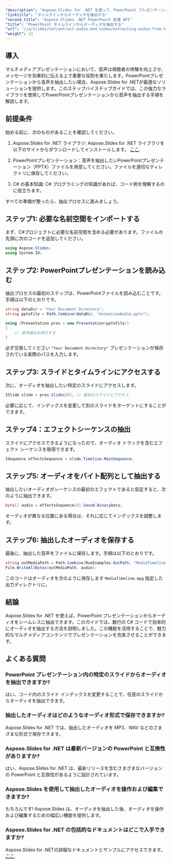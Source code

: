 ```yaml
---
"description": "Aspose.Slides for .NET を使って、PowerPoint プレゼンテーションから簡単にオーディオファイルを抽出する方法をご紹介します。このステップバイステップガイドでは、分かりやすい手順をご案内しています。"
"linktitle": "タイムラインからオーディオを抽出する"
"second_title": "Aspose.Slides .NET PowerPoint 処理 API"
"title": "PowerPoint タイムラインからオーディオを抽出する"
"url": "/ja/slides/net/extract-audio-and-video/extracting-audio-from-timeline/"
"weight": 13
---
```


## 導入

マルチメディアプレゼンテーションにおいて、音声は視聴者の体験を向上させ、メッセージを効果的に伝える上で重要な役割を果たします。PowerPointプレゼンテーションから音声を抽出したい場合、Aspose.Slides for .NETが最適なソリューションを提供します。このステップバイステップガイドでは、この強力なライブラリを使用してPowerPointプレゼンテーションから音声を抽出する手順を解説します。

## 前提条件

始める前に、次のものがあることを確認してください。

1. Aspose.Slides for .NET ライブラリ: Aspose.Slides for .NET ライブラリを以下のサイトからダウンロードしてインストールします。 [ここ](https://releases。aspose.com/slides/net/).

2. PowerPointプレゼンテーション：音声を抽出したいPowerPointプレゼンテーション（PPTX）ファイルを用意してください。ファイルを適切なディレクトリに保存してください。

3. C# の基本知識: C# プログラミングの知識があれば、コード例を理解するのに役立ちます。

すべての準備が整ったら、抽出プロセスに進みましょう。

## ステップ1: 必要な名前空間をインポートする

まず、C#プロジェクトに必要な名前空間を含める必要があります。ファイルの先頭に次のコードを追加してください。

```csharp
using Aspose.Slides;
using System.IO;
```

## ステップ2: PowerPointプレゼンテーションを読み込む

抽出プロセスの最初のステップは、PowerPointファイルを読み込むことです。手順は以下のとおりです。

```csharp
string dataDir = "Your Document Directory";
string pptxFile = Path.Combine(dataDir, "AnimationAudio.pptx");

using (Presentation pres = new Presentation(pptxFile))
{
    // 音声抽出を続行する
}
```

必ず交換してください `"Your Document Directory"` プレゼンテーションが保存されている実際のパスを入力します。

## ステップ3: スライドとタイムラインにアクセスする

次に、オーディオを抽出したい特定のスライドにアクセスします。

```csharp
ISlide slide = pres.Slides[0]; // 最初のスライドにアクセス
```

必要に応じて、インデックスを変更して別のスライドをターゲットにすることができます。

## ステップ4：エフェクトシーケンスの抽出

スライドにアクセスできるようになったので、オーディオ トラックを含むエフェクト シーケンスを取得できます。

```csharp
ISequence effectsSequence = slide.Timeline.MainSequence;
```

## ステップ5: オーディオをバイト配列として抽出する

抽出したいオーディオがシーケンスの最初のエフェクトであると仮定すると、次のように抽出できます。

```csharp
byte[] audio = effectsSequence[0].Sound.BinaryData;
```

オーディオが異なる位置にある場合は、それに応じてインデックスを調整します。

## ステップ6: 抽出したオーディオを保存する

最後に、抽出した音声をファイルに保存します。手順は以下のとおりです。

```csharp
string outMediaPath = Path.Combine(RunExamples.OutPath, "MediaTimeline.mpg");
File.WriteAllBytes(outMediaPath, audio);
```

このコードはオーディオを次のように保存します `MediaTimeline.mpg` 指定した出力ディレクトリに。

## 結論

Aspose.Slides for .NET を使えば、PowerPoint プレゼンテーションからオーディオをシームレスに抽出できます。このガイドでは、数行の C# コードで効率的にオーディオを抽出する方法を説明しました。この機能を活用することで、魅力的なマルチメディアコンテンツでプレゼンテーションを充実させることができます。

## よくある質問

### PowerPoint プレゼンテーション内の特定のスライドからオーディオを抽出できますか?

はい、コード内のスライド インデックスを変更することで、任意のスライドからオーディオを抽出できます。

### 抽出したオーディオはどのようなオーディオ形式で保存できますか?

Aspose.Slides for .NET では、抽出したオーディオを MP3、WAV などのさまざまな形式で保存できます。

### Aspose.Slides for .NET は最新バージョンの PowerPoint と互換性がありますか?

はい、Aspose.Slides for .NET は、最新リリースを含むさまざまなバージョンの PowerPoint と互換性があるように設計されています。

### Aspose.Slides を使用して抽出したオーディオを操作および編集できますか?

もちろんです! Aspose.Slides は、オーディオを抽出した後、オーディオを操作および編集するための幅広い機能を提供します。

### Aspose.Slides for .NET の包括的なドキュメントはどこで入手できますか?

Aspose.Slides for .NETの詳細なドキュメントとサンプルにアクセスできます。 [ここ](https://reference。aspose.com/slides/net/).